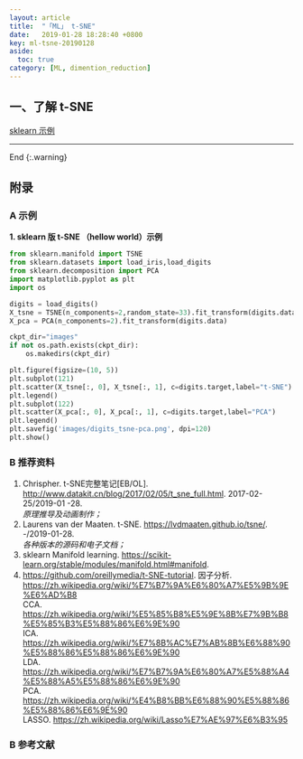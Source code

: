 ```yaml
---
layout: article
title:  "「ML」 t-SNE"
date:   2019-01-28 18:28:40 +0800
key: ml-tsne-20190128
aside:
  toc: true
category: [ML, dimention_reduction]
---
```

## 一、了解 t-SNE
[sklearn 示例](#hellow_world_sklearn)  

-------------------  
 End
{:.warning}  



## 附录

### A 示例
<span id="hellow_world_sklearn">**1. sklearn 版 t-SNE （hellow world）示例**</span>  

```python
from sklearn.manifold import TSNE
from sklearn.datasets import load_iris,load_digits
from sklearn.decomposition import PCA
import matplotlib.pyplot as plt
import os

digits = load_digits()
X_tsne = TSNE(n_components=2,random_state=33).fit_transform(digits.data)
X_pca = PCA(n_components=2).fit_transform(digits.data)

ckpt_dir="images"
if not os.path.exists(ckpt_dir):
    os.makedirs(ckpt_dir)

plt.figure(figsize=(10, 5))
plt.subplot(121)
plt.scatter(X_tsne[:, 0], X_tsne[:, 1], c=digits.target,label="t-SNE")
plt.legend()
plt.subplot(122)
plt.scatter(X_pca[:, 0], X_pca[:, 1], c=digits.target,label="PCA")
plt.legend()
plt.savefig('images/digits_tsne-pca.png', dpi=120)
plt.show()
```

### B 推荐资料
1. Chrispher. t-SNE完整笔记[EB/OL]. <http://www.datakit.cn/blog/2017/02/05/t_sne_full.html>. 2017-02-25/2019-01
-28.  
*原理推导及动画制作；*  
2. Laurens van der Maaten. t-SNE. <https://lvdmaaten.github.io/tsne/>. -/2019-01-28.   
*各种版本的源码和电子文档；*    
3. sklearn Manifold learning. <https://scikit-learn.org/stable/modules/manifold.html#manifold>.
4. <https://github.com/oreillymedia/t-SNE-tutorial>.
因子分析. <https://zh.wikipedia.org/wiki/%E7%B7%9A%E6%80%A7%E5%9B%9E%E6%AD%B8>   
CCA. <https://zh.wikipedia.org/wiki/%E5%85%B8%E5%9E%8B%E7%9B%B8%E5%85%B3%E5%88%86%E6%9E%90>   
ICA. <https://zh.wikipedia.org/wiki/%E7%8B%AC%E7%AB%8B%E6%88%90%E5%88%86%E5%88%86%E6%9E%90>    
LDA. <https://zh.wikipedia.org/wiki/%E7%B7%9A%E6%80%A7%E5%88%A4%E5%88%A5%E5%88%86%E6%9E%90>   
PCA. <https://zh.wikipedia.org/wiki/%E4%B8%BB%E6%88%90%E5%88%86%E5%88%86%E6%9E%90>    
LASSO. <https://zh.wikipedia.org/wiki/Lasso%E7%AE%97%E6%B3%95>    


### B 参考文献  
